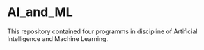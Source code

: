 # AI_and_ML
This repository contained four programms in discipline of Artificial Intelligence and Machine Learning.
